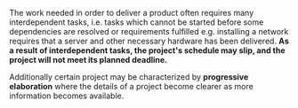 The work needed in order to deliver a product often requires many interdependent tasks, i.e. tasks which cannot be started before some dependencies are resolved or requirements fulfilled e.g. installing a network requires that a server and other necessary hardware has been delivered. **As a result of interdependent tasks, the project's schedule may slip, and the project will not meet its planned deadline.**

Additionally certain project may be characterized by **progressive elaboration** where the details of a project become clearer as more information becomes available. 